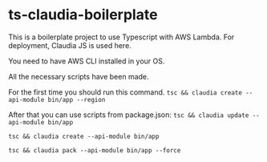 # ts-claudia-boilerplate
This is a boilerplate project to use Typescript with AWS Lambda. For deployment, Claudia JS is used here.

You need to have AWS CLI installed in your OS. 

All the necessary scripts have been made.

For the first time you should run this command.
```tsc && claudia create --api-module bin/app --region```

After that you can use scripts from package.json: 
```tsc && claudia update --api-module bin/app```

```tsc && claudia create --api-module bin/app```

```tsc && claudia pack --api-module bin/app --force```

